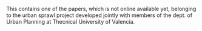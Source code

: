This contains one of the papers, which is not online available yet, belonging to the urban sprawl project developed jointly with members of the dept. of Urban Planning at Thecnical University of Valencia.
